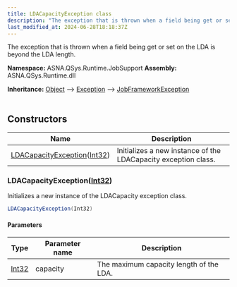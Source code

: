 ```yaml
---
title: LDACapacityException class
description: "The exception that is thrown when a field being get or set on the LDA is beyond the LDA length. "
last_modified_at: 2024-06-28T18:18:37Z
---
```


The exception that is thrown when a field being get or set on the LDA is beyond the LDA length.

**Namespace:** ASNA.QSys.Runtime.JobSupport
**Assembly:** ASNA.QSys.Runtime.dll

**Inheritance:** [Object](https://docs.microsoft.com/en-us/dotnet/api/system.object) --> [Exception](https://docs.microsoft.com/en-us/dotnet/api/system.exception) --> [JobFrameworkException](/reference/runtime/qsys-runtime-job-support/job-framework-exception.html)
<br>
<br>

## Constructors

| Name | Description |
| --- | --- |
| [LDACapacityException](#ldacapacityexceptionint32)([Int32](https://docs.microsoft.com/en-us/dotnet/api/system.int32)) | Initializes a new instance of the LDACapacity exception class.

### LDACapacityException([Int32](https://docs.microsoft.com/en-us/dotnet/api/system.int32))

Initializes a new instance of the LDACapacity exception class.

```cs
LDACapacityException(Int32)
```

#### Parameters

| Type | Parameter name | Description
| --- | --- | ---
| [Int32](https://docs.microsoft.com/en-us/dotnet/api/system.int32) | capacity | The maximum capacity length of the LDA.
